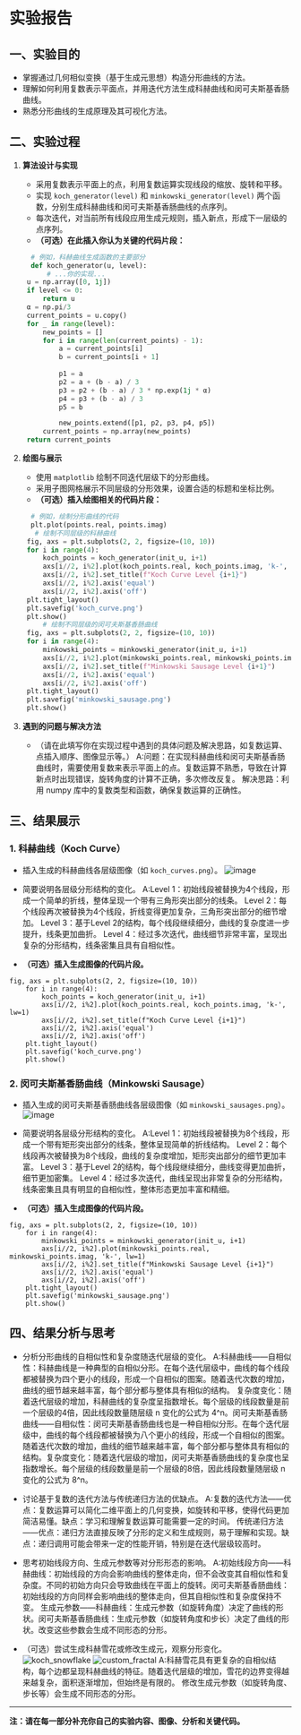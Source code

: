 # 实验报告

## 一、实验目的

- 掌握通过几何相似变换（基于生成元思想）构造分形曲线的方法。
- 理解如何利用复数表示平面点，并用迭代方法生成科赫曲线和闵可夫斯基香肠曲线。
- 熟悉分形曲线的生成原理及其可视化方法。

## 二、实验过程

1. **算法设计与实现**
   - 采用复数表示平面上的点，利用复数运算实现线段的缩放、旋转和平移。
   - 实现 `koch_generator(level)` 和 `minkowski_generator(level)` 两个函数，分别生成科赫曲线和闵可夫斯基香肠曲线的点序列。
   - 每次迭代，对当前所有线段应用生成元规则，插入新点，形成下一层级的点序列。
   - **（可选）在此插入你认为关键的代码片段：**
   ```python
     # 例如，科赫曲线生成函数的主要部分
     def koch_generator(u, level):
         # ...你的实现...
    u = np.array([0, 1j])
    if level <= 0:
        return u
    α = np.pi/3 
    current_points = u.copy()
    for _ in range(level):
        new_points = [] 
        for i in range(len(current_points) - 1):
            a = current_points[i]
            b = current_points[i + 1]
      
            p1 = a
            p2 = a + (b - a) / 3
            p3 = p2 + (b - a) / 3 * np.exp(1j * α)
            p4 = p3 + (b - a) / 3
            p5 = b

            new_points.extend([p1, p2, p3, p4, p5])
        current_points = np.array(new_points)
    return current_points
   ```

3. **绘图与展示**
   - 使用 `matplotlib` 绘制不同迭代层级下的分形曲线。
   - 采用子图网格展示不同层级的分形效果，设置合适的标题和坐标比例。
   - **（可选）插入绘图相关的代码片段：**
   ```python
     # 例如，绘制分形曲线的代码
     plt.plot(points.real, points.imag)
      # 绘制不同层级的科赫曲线
    fig, axs = plt.subplots(2, 2, figsize=(10, 10))
    for i in range(4):
        koch_points = koch_generator(init_u, i+1)
        axs[i//2, i%2].plot(koch_points.real, koch_points.imag, 'k-', lw=1)
        axs[i//2, i%2].set_title(f"Koch Curve Level {i+1}")
        axs[i//2, i%2].axis('equal')
        axs[i//2, i%2].axis('off')
    plt.tight_layout()
    plt.savefig('koch_curve.png')
    plt.show()
        # 绘制不同层级的闵可夫斯基香肠曲线
    fig, axs = plt.subplots(2, 2, figsize=(10, 10))
    for i in range(4):
        minkowski_points = minkowski_generator(init_u, i+1)
        axs[i//2, i%2].plot(minkowski_points.real, minkowski_points.imag, 'k-', lw=1)
        axs[i//2, i%2].set_title(f"Minkowski Sausage Level {i+1}")
        axs[i//2, i%2].axis('equal')
        axs[i//2, i%2].axis('off')
    plt.tight_layout()
    plt.savefig('minkowski_sausage.png')
    plt.show()
   ```

4. **遇到的问题与解决方法**
   - （请在此填写你在实现过程中遇到的具体问题及解决思路，如复数运算、点插入顺序、图像显示等。）
   A:问题：在实现科赫曲线和闵可夫斯基香肠曲线时，需要使用复数来表示平面上的点。复数运算不熟悉，导致在计算新点时出现错误，旋转角度的计算不正确，多次修改反复。
     解决思路：利用 numpy 库中的复数类型和函数，确保复数运算的正确性。
## 三、结果展示

### 1. 科赫曲线（Koch Curve）

- 插入生成的科赫曲线各层级图像（如 `koch_curves.png`）。
  ![image](https://github.com/user-attachments/assets/f0dd7dc1-6135-4001-b612-805490926d81)

- 简要说明各层级分形结构的变化。
  A:Level 1：初始线段被替换为4个线段，形成一个简单的折线，整体呈现一个带有三角形突出部分的线条。
    Level 2：每个线段再次被替换为4个线段，折线变得更加复杂，三角形突出部分的细节增加。
    Level 3：基于Level 2的结构，每个线段继续细分，曲线的复杂度进一步提升，线条更加曲折。
    Level 4：经过多次迭代，曲线细节非常丰富，呈现出复杂的分形结构，线条密集且具有自相似性。
- **（可选）插入生成图像的代码片段。**
```
fig, axs = plt.subplots(2, 2, figsize=(10, 10))
    for i in range(4):
        koch_points = koch_generator(init_u, i+1)
        axs[i//2, i%2].plot(koch_points.real, koch_points.imag, 'k-', lw=1)
        axs[i//2, i%2].set_title(f"Koch Curve Level {i+1}")
        axs[i//2, i%2].axis('equal')
        axs[i//2, i%2].axis('off')
    plt.tight_layout()
    plt.savefig('koch_curve.png')
    plt.show()
```
### 2. 闵可夫斯基香肠曲线（Minkowski Sausage）

- 插入生成的闵可夫斯基香肠曲线各层级图像（如 `minkowski_sausages.png`）。
  ![image](https://github.com/user-attachments/assets/d189960d-362f-48e3-a2d4-350c7678f4de)

- 简要说明各层级分形结构的变化。
  A:Level 1：初始线段被替换为8个线段，形成一个带有矩形突出部分的线条，整体呈现简单的折线结构。
   Level 2：每个线段再次被替换为8个线段，曲线的复杂度增加，矩形突出部分的细节更加丰富。
   Level 3：基于Level 2的结构，每个线段继续细分，曲线变得更加曲折，细节更加密集。
   Level 4：经过多次迭代，曲线呈现出非常复杂的分形结构，线条密集且具有明显的自相似性，整体形态更加丰富和精细。
- **（可选）插入生成图像的代码片段。**
```
fig, axs = plt.subplots(2, 2, figsize=(10, 10))
    for i in range(4):
        minkowski_points = minkowski_generator(init_u, i+1)
        axs[i//2, i%2].plot(minkowski_points.real, minkowski_points.imag, 'k-', lw=1)
        axs[i//2, i%2].set_title(f"Minkowski Sausage Level {i+1}")
        axs[i//2, i%2].axis('equal')
        axs[i//2, i%2].axis('off')
    plt.tight_layout()
    plt.savefig('minkowski_sausage.png')
    plt.show()
```
## 四、结果分析与思考

- 分析分形曲线的自相似性和复杂度随迭代层级的变化。
  A:科赫曲线——自相似性：科赫曲线是一种典型的自相似分形。在每个迭代层级中，曲线的每个线段都被替换为四个更小的线段，形成一个自相似的图案。随着迭代次数的增加，曲线的细节越来越丰富，每个部分都与整体具有相似的结构。
复杂度变化：随着迭代层级的增加，科赫曲线的复杂度呈指数增长。每个层级的线段数量是前一个层级的4倍，因此线段数量随层级 n 变化的公式为 4^n。闵可夫斯基香肠曲线——自相似性：闵可夫斯基香肠曲线也是一种自相似分形。在每个迭代层级中，曲线的每个线段都被替换为八个更小的线段，形成一个自相似的图案。随着迭代次数的增加，曲线的细节越来越丰富，每个部分都与整体具有相似的结构。复杂度变化：随着迭代层级的增加，闵可夫斯基香肠曲线的复杂度也呈指数增长。每个层级的线段数量是前一个层级的8倍，因此线段数量随层级 n 变化的公式为 8^n。
    
- 讨论基于复数的迭代方法与传统递归方法的优缺点。
  A:复数的迭代方法——优点：复数运算可以简化二维平面上的几何变换，如旋转和平移，使得代码更加简洁易懂。缺点：学习和理解复数运算可能需要一定的时间。
传统递归方法——优点：递归方法直接反映了分形的定义和生成规则，易于理解和实现。缺点：递归调用可能会带来一定的性能开销，特别是在迭代层级较高时。
- 思考初始线段方向、生成元参数等对分形形态的影响。
  A:初始线段方向——科赫曲线：初始线段的方向会影响曲线的整体走向，但不会改变其自相似性和复杂度。不同的初始方向只会导致曲线在平面上的旋转。闵可夫斯基香肠曲线：初始线段的方向同样会影响曲线的整体走向，但其自相似性和复杂度保持不变。
生成元参数——科赫曲线：生成元参数（如旋转角度）决定了曲线的形状。闵可夫斯基香肠曲线：生成元参数（如旋转角度和步长）决定了曲线的形状。改变这些参数会生成不同形态的分形。
- （可选）尝试生成科赫雪花或修改生成元，观察分形变化。
  ![koch_snowflake](https://github.com/user-attachments/assets/d2b9ea86-f653-4cd7-8dfd-eda38f7ec2fe)
![custom_fractal](https://github.com/user-attachments/assets/ce0885d0-efb4-4913-9cb2-7329d8b1c4b2)
A:科赫雪花具有更复杂的自相似结构，每个边都呈现科赫曲线的特征。随着迭代层级的增加，雪花的边界变得越来越复杂，面积逐渐增加，但始终是有限的。
   修改生成元参数（如旋转角度、步长等）会生成不同形态的分形。

---

**注：请在每一部分补充你自己的实验内容、图像、分析和关键代码。**
